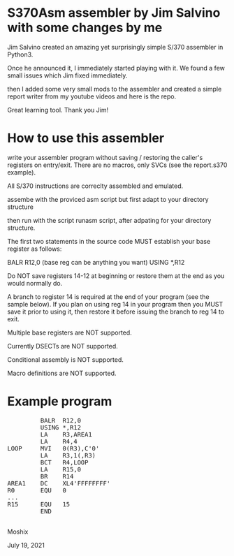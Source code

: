 S370Asm assembler by Jim Salvino with some changes by me
=======================================================

Jim Salvino created an amazing yet surprisingly simple S/370 assembler in Python3. 

Once he announced it, I immediately started playing with it. We found a few small issues which Jim fixed immediately. 

then I added some very small mods to the assembler and created a simple report writer from my youtube videos and here is the repo. 

Great learning tool. Thank you Jim!


How to use this assembler
========================

write your assembler program without saving / restoring the caller's registers on entry/exit. There are no macros, only SVCs (see 
the report.s370 example). 

All S/370 instructions are correclty assembled and emulated. 

assembe with the proviced asm script but first adapt to your directory structure

then run with the script runasm script, after adpating for your directory structure. 

 The first two statements in the source code MUST 
 establish your base register as follows:

 BALR  R12,0    (base reg can be anything you want) 
 USING *,R12

 Do NOT save registers 14-12 at beginning
 or restore them at the end as you would normally do.

 A branch to register 14 is required at the end
 of your program (see the sample below). If you 
 plan on using reg 14 in your program then you MUST
 save it prior to using it, then restore it before
 issuing the branch to reg 14 to exit.

 Multiple base registers are NOT supported.

 Currently DSECTs are NOT supported.

 Conditional assembly is NOT supported.

 Macro definitions are NOT supported.
 

Example program
==============
<pre>
         BALR  R12,0 
         USING *,R12
         LA    R3,AREA1
         LA    R4,4
LOOP     MVI   0(R3),C'0'
         LA    R3,1(,R3)
         BCT   R4,LOOP
         LA    R15,0
         BR    R14
AREA1    DC    XL4'FFFFFFFF'
R0       EQU   0
...
R15      EQU   15
         END            

</pre>


Moshix

July 19, 2021

